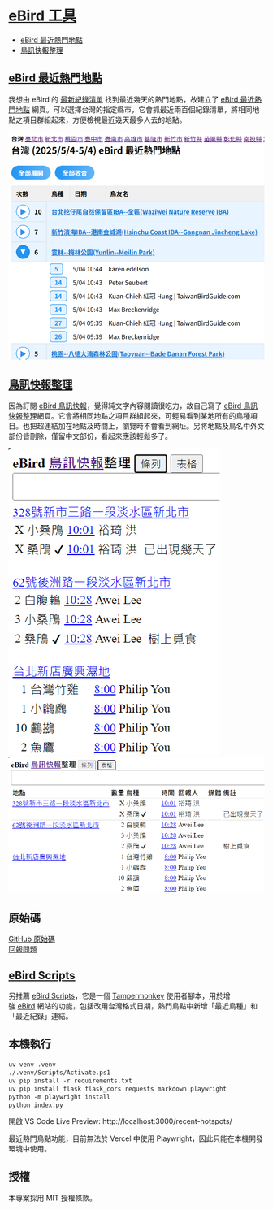 # [eBird 工具](https://e-bird-christorngs-projects.vercel.app/)

- [eBird 最近熱門地點](https://e-bird-christorngs-projects.vercel.app/recent-hotspots/)
- [鳥訊快報整理](https://e-bird-christorngs-projects.vercel.app/alerts/)
  
## [eBird 最近熱門地點](https://e-bird-christorngs-projects.vercel.app/recent-hotspots/)

我想由 eBird 的 [最新紀錄清單](https://ebird.org/region/TW/recent-checklists) 找到最近幾天的熱門地點，故建立了 [eBird 最近熱門地點](https://e-bird-christorngs-projects.vercel.app/recent-hotspots/) 網頁。可以選擇台灣的指定縣市，它會抓最近兩百個紀錄清單，將相同地點之項目群組起來，方便檢視最近幾天最多人去的地點。

![](images\eBird-recent-hotspots.png)

## [鳥訊快報整理](https://e-bird-christorngs-projects.vercel.app/alerts/)
  
  因為訂閱 [eBird 鳥訊快報](https://ebird.org/alerts)，覺得純文字內容閱讀很吃力，故自己寫了 [eBird 鳥訊快報整理](https://e-bird-christorngs-projects.vercel.app/alerts/)網頁。它會將相同地點之項目群組起來，可輕易看到某地所有的鳥種項目。也把超連結加在地點及時間上，瀏覽時不會看到網址。另將地點及鳥名中外文部份皆刪除，僅留中文部份，看起來應該輕鬆多了。

  ![清單](images/eBirdList.png)
  ![表格](images/eBirdTable.png)

## 原始碼

[GitHub 原始碼](https://github.com/ChrisTorng/eBird)<br/>
[回報問題](https://github.com/ChrisTorng/eBird/issues)

## [eBird Scripts](https://github.com/ChrisTorng/eBirdScripts)

另推薦 [eBird Scripts](https://github.com/ChrisTorng/eBirdScripts)，它是一個 [Tampermonkey](https://www.tampermonkey.net/) 使用者腳本，用於增強 [eBird](https://ebird.org/) 網站的功能，包括改用台灣格式日期，熱門鳥點中新增「最近鳥種」和「最近紀錄」連結。

## 本機執行

```
uv venv .venv
./.venv/Scripts/Activate.ps1
uv pip install -r requirements.txt
uv pip install flask flask_cors requests markdown playwright
python -m playwright install
python index.py
```

開啟 VS Code Live Preview: http://localhost:3000/recent-hotspots/

最近熱門鳥點功能，目前無法於 Vercel 中使用 Playwright，因此只能在本機開發環境中使用。

## 授權

本專案採用 MIT 授權條款。